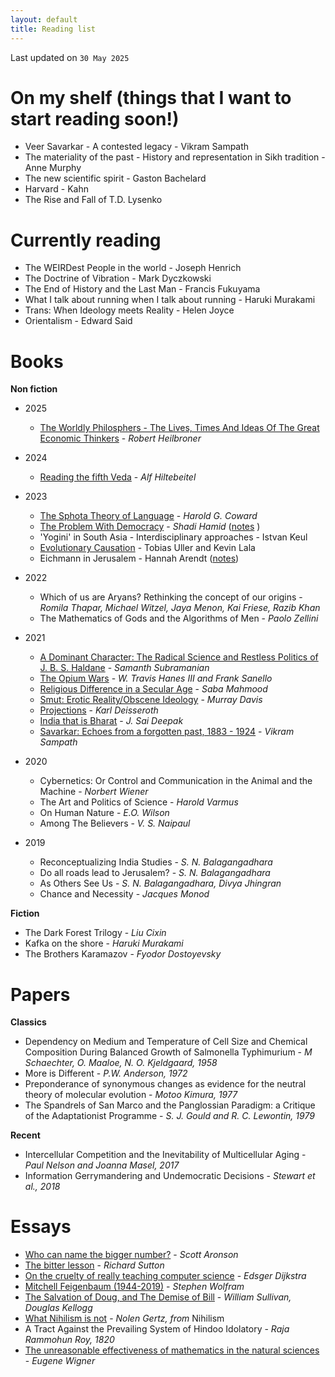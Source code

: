 ```yaml
---
layout: default
title: Reading list
---
```

Last updated on `30 May 2025`

# On my shelf (things that I want to start reading soon!)

- Veer Savarkar - A contested legacy - Vikram Sampath
- The materiality of the past - History and representation in Sikh tradition - Anne Murphy
- The new scientific spirit - Gaston Bachelard
- Harvard - Kahn
- The Rise and Fall of T.D. Lysenko

# Currently reading

- The WEIRDest People in the world - Joseph Henrich
- The Doctrine of Vibration - Mark Dyczkowski
- The End of History and the Last Man - Francis Fukuyama
- What I talk about running when I talk about running - Haruki Murakami
- Trans: When Ideology meets Reality - Helen Joyce
- Orientalism - Edward Said

# Books

**Non fiction**
- 2025
  - [The Worldly Philosphers - The Lives, Times And Ideas Of The Great Economic Thinkers](https://www.amazon.com/Worldly-Philosophers-Economic-Thinkers-Seventh/dp/068486214X) - *Robert Heilbroner*
  
- 2024
  - [Reading the fifth Veda](https://brill.com/display/title/18099?language=en&srsltid=AfmBOopiIyPQczj1W1jAfL_C2lVNq1W_5vG_jFE4ghjOd3O7OEFMEu_c) - *Alf Hiltebeitel*

- 2023
  - [The Sphota Theory of Language](https://www.amazon.com/gp/product/8120801814/ref=ppx_yo_dt_b_asin_title_o03_s00?ie=UTF8&psc=1) - *Harold G. Coward*
  - [The Problem With Democracy](https://www.brookings.edu/books/the-problem-of-democracy-america-the-middle-east-and-the-rise-and-fall-of-an-idea/) - *Shadi Hamid* ([notes](https://amoghpj.github.io/2023/02/23/the-problem-with-democracy.html) )
  - 'Yogini' in South Asia - Interdisciplinary approaches - Istvan Keul
  - [Evolutionary Causation](https://mitpress.mit.edu/9780262039925/evolutionary-causation/) - Tobias Uller and Kevin Lala
  - Eichmann in Jerusalem - Hannah Arendt ([notes](http://amoghpj.github.io/2023/12/26/eichmann.html))


- 2022
  - Which of us are Aryans? Rethinking the concept of our origins - *Romila Thapar, Michael Witzel, Jaya Menon, Kai Friese, Razib Khan*
  - The Mathematics of Gods and the Algorithms of Men - *Paolo Zellini*

- 2021
  - [A Dominant Character: The Radical Science and Restless Politics of J. B. S. Haldane](https://www.amazon.com/Dominant-Character-Radical-Restless-Politics/dp/0393634248/) - *Samanth Subramanian*
  - [The Opium Wars](https://www.amazon.in/Opium-Wars-Politics-Economics-Addiction/dp/1570719314/) - *W. Travis Hanes III and Frank Sanello*
  - [Religious Difference in a Secular Age](https://anthropology.berkeley.edu/religious-difference-secular-age-minority-report) - *Saba Mahmood*
  - [Smut: Erotic Reality/Obscene Ideology](https://www.amazon.com/dp/B01E71R4HE/ref=dp-kindle-redirect?_encoding=UTF8&btkr=1) - *Murray Davis*
  - [Projections](https://amoghpj.github.io/2021/08/16/projections) - *Karl Deisseroth*
  - [India that is Bharat](https://www.bloomsbury.com/us/india-that-is-bharat-9789354352508/) - *J. Sai Deepak*
  - [Savarkar: Echoes from a forgotten past, 1883 - 1924](https://www.amazon.in/Savarkar-Echoes-Forgotten-Past-1883-1924/dp/0670090301) - *Vikram Sampath* 
  
- 2020
  - Cybernetics: Or Control and Communication in the Animal and the Machine - *Norbert Wiener*
  - The Art and Politics of Science - *Harold Varmus*
  - On Human Nature - *E.O. Wilson*
  - Among The Believers - *V. S. Naipaul*
  
- 2019
  - Reconceptualizing India Studies - *S. N. Balagangadhara*
  - Do all roads lead to Jerusalem? - *S. N. Balagangadhara*
  - As Others See Us - *S. N. Balagangadhara, Divya Jhingran*
  - Chance and Necessity - *Jacques Monod*

**Fiction**

- The Dark Forest Trilogy -  *Liu Cixin*
- Kafka on the shore -  *Haruki Murakami*
- The Brothers Karamazov - *Fyodor Dostoyevsky*

# Papers

**Classics**
 
- Dependency on Medium and Temperature of Cell Size and Chemical Composition During Balanced Growth of Salmonella Typhimurium - *M Schaechter, O. Maaloe, N. O. Kjeldgaard, 1958*
- More is Different - *P.W. Anderson, 1972*
- Preponderance of synonymous changes as evidence for the neutral theory of molecular evolution - *Motoo Kimura, 1977*
- The Spandrels of San Marco and the Panglossian Paradigm: a Critique of the Adaptationist Programme - *S. J. Gould and R. C. Lewontin, 1979*

**Recent**
- Intercellular Competition and the Inevitability of Multicellular Aging - *Paul Nelson and Joanna Masel, 2017*
- Information Gerrymandering and Undemocratic Decisions - *Stewart et al., 2018*

# Essays

- [Who can name the bigger number?](https://www.scottaaronson.com/writings/bignumbers.html) - *Scott Aronson*
- [The bitter lesson](http://www.incompleteideas.net/IncIdeas/BitterLesson.html) - *Richard Sutton*
- [On the cruelty of really teaching computer science](http://www.cs.utexas.edu/users/EWD/transcriptions/EWD10xx/EWD1036.html) - *Edsger Dijkstra*
- [Mitchell Feigenbaum (1944-2019)](https://blog.stephenwolfram.com/2019/07/mitchell-feigenbaum-1944-2019-4-66920160910299067185320382/) - *Stephen Wolfram*
- [The Salvation of Doug, and The Demise of Bill](http://www2.biology.ualberta.ca/locke.hp/dougandbill.htm) - *William Sullivan, Douglas Kellogg*
- [What Nihilism is not](https://thereader.mitpress.mit.edu/what-nihilism-is-not/) - *Nolen Gertz, from* Nihilism
- A Tract Against the Prevailing System of Hindoo Idolatory - *Raja Rammohun Roy, 1820*
- [The unreasonable effectiveness of mathematics in the natural sciences](http://www.maths.ed.ac.uk/~aar/papers/wigner.pdf) - *Eugene Wigner*
